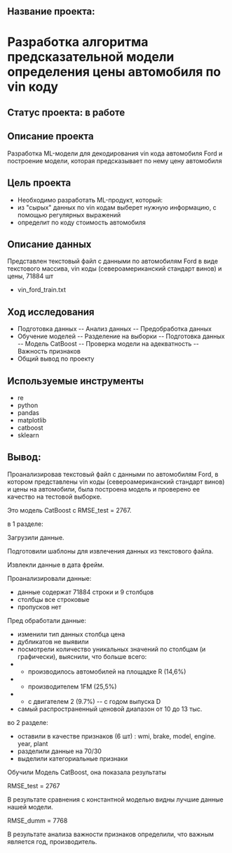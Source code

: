 ## Название проекта: 
# Разработка алгоритма предсказательной модели определения цены автомобиля по vin коду 
## Статус проекта: в работе
## Описание проекта
Разработка ML-модели для декодирования vin кода автомобиля Ford и построение модели, которая предсказывает по нему цену автомобиля
## Цель проекта
- Необходимо разработать ML-продукт, который:
 - из "сырых" данных по vin кодам выберет нужную информацию, с помощью регулярных выражений
 - определит по коду стоимость автомобиля


 ## Описание данных
Представлен текстовый файл с данными по автомобилям Ford в виде текстового массива, vin коды (североамериканский стандарт винов) и цены, 71884 шт
- vin_ford_train.txt

## Ход исследования
- Подготовка данных
-- Анализ данных
-- Предобработка данных
-  Обучение моделей
-- Разделение на выборки
-- Подготовка данных
-- Модель CatBoost
-- Проверка модели на адекватность
-- Важность признаков
- Общий вывод по проекту


## Используемые инструменты
- re
- python
- pandas
- matplotlib
- catboost
- sklearn

## Вывод:
Проанализировав текстовый файл с данными по автомобилям Ford, в котором представлены vin коды (североамериканский стандарт винов) и цены на автомобили, была построена модель и проверено ее качество на тестовой выборке. 

Это модель CatBoost с RMSE_test = 2767.

в 1 разделе:

Загрузили данные.

Подготовили шаблоны для извлечения данных из текстового файла.

Извлекли данные в дата фрейм.

Проанализировали данные:
- данные содержат 71884 строки и 9 столбцов
- столбцы все строковые
- пропусков нет

Пред обработали данные:
- изменили тип данных столбца цена
- дубликатов не выявили
- посмотрели количество уникальных значений по столбцам (и графически), выяснили, что больше всего:
- - производилось автомобилей на площадке R (14,6%)
- - производителем 1FM (25,5%)
- - с двигателем 2 (9.7%)
-- с годом выпуска D
- самый распространенный ценовой диапазон от 10 до 13 тыс.

во 2 разделе:
- оставили в качестве признаков (6 шт) : wmi, brake,  model,  engine. year, plant
- разделили данные на 70/30
- выделили категориальные признаки

Обучили Модель CatBoost, она показала результаты

RMSE_test = 2767

В результате сравнения с константной моделью видны лучшие данные нашей модели.

RMSE_dumm = 7768

В результате анализа важности признаков определили, что важным является год, производитель.
